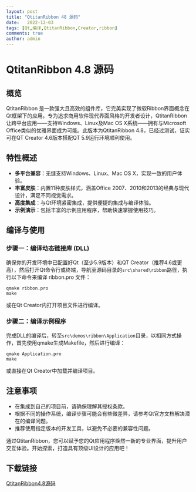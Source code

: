 ```yaml
---
layout: post
title: "QtitanRibbon 48 源码"
date:   2022-12-03
tags: [Qt,编译,QtitanRibbon,Creator,ribbon]
comments: true
author: admin
---
```

# QtitanRibbon 4.8 源码

## 概览

QtitanRibbon 是一款强大且高效的组件库，它完美实现了微软Ribbon界面概念在Qt框架下的应用。专为追求商用软件现代界面风格的开发者设计，QtitanRibbon让跨平台应用——支持Windows、Linux及Mac OS X系统——拥有与Microsoft Office类似的优雅界面成为可能。此版本为QtitanRibbon 4.8，已经过测试，证实可在QT Creator 4.6版本搭配QT 5.9运行环境顺利使用。

## 特性概述

- **多平台兼容**：无缝支持Windows、Linux、Mac OS X，实现一致的用户体验。
- **丰富皮肤**：内置11种皮肤样式，涵盖Office 2007、2010和2013的经典与现代设计，满足不同视觉需求。
- **高度集成**：与Qt环境紧密集成，提供便捷的集成与编译体验。
- **示例演示**：包括丰富的示例应用程序，帮助快速掌握使用技巧。

## 编译与使用

### 步骤一：编译动态链接库 (DLL)
确保你的开发环境中已配置好Qt（至少5.9版本）和QT Creator（推荐4.6或更高），然后打开Qt命令行或终端，导航至源码目录的`src\shared\ribbon`路径，执行以下命令来编译 ribbon.pro 文件：
```
qmake ribbon.pro
make
```
或在Qt Creator内打开项目文件进行编译。

### 步骤二：编译示例程序
完成DLL的编译后，转至`src\demos\ribbon\Application`目录，以相同方式操作，首先使用qmake生成Makefile，然后进行编译：
```
qmake Application.pro
make
```
或直接在Qt Creator中加载并编译项目。

## 注意事项

- 在集成到自己的项目前，请确保理解其授权条款。
- 根据不同的操作系统，编译步骤可能会有些微差异，请参考Qt官方文档解决潜在的编译问题。
- 推荐使用指定版本的开发工具，以避免不必要的兼容性问题。

通过QtitanRibbon，您可以赋予您的Qt应用程序焕然一新的专业界面，提升用户交互体验。开始探索，打造具有顶级UI设计的应用吧！

## 下载链接

[QtitanRibbon4.8源码](https://pan.quark.cn/s/b3b3ff3e6fc1)